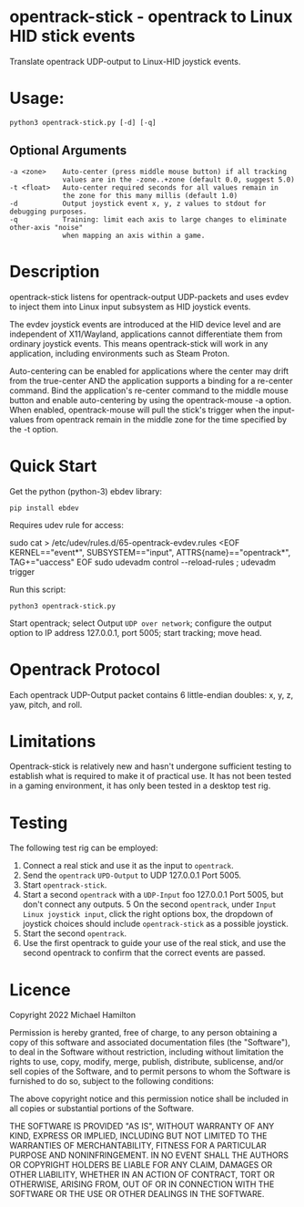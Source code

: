 
opentrack-stick - opentrack to Linux HID stick events
=====================================================

Translate opentrack UDP-output to Linux-HID joystick events.

Usage:
======

    python3 opentrack-stick.py [-d] [-q]

Optional Arguments
------------------

    -a <zone>    Auto-center (press middle mouse button) if all tracking
                 values are in the -zone..+zone (default 0.0, suggest 5.0)
    -t <float>   Auto-center required seconds for all values remain in
                 the zone for this many millis (default 1.0)
    -d           Output joystick event x, y, z values to stdout for debugging purposes.
    -q           Training: limit each axis to large changes to eliminate other-axis "noise"
                 when mapping an axis within a game.

Description
===========

opentrack-stick listens for opentrack-output UDP-packets and uses evdev
to inject them into Linux input subsystem as HID joystick events.

The evdev joystick events are introduced at the HID device level and are
independent of X11/Wayland, applications cannot differentiate them
from ordinary joystick events.  This means opentrack-stick will work in
any application, including environments such as Steam Proton.

Auto-centering can be enabled for applications where the center
may drift from the true-center AND the application supports a
binding for a re-center command.  Bind the application's re-center
command to the middle mouse button and enable auto-centering by
using the opentrack-mouse -a option. When enabled, opentrack-mouse
will pull the stick's trigger when the input-values from
opentrack remain in the middle zone for the time specified
by the -t option.

Quick Start
===========

Get the python (python-3) ebdev library:

    pip install ebdev

Requires udev rule for access:

sudo cat > /etc/udev/rules.d/65-opentrack-evdev.rules <EOF
KERNEL=="event*", SUBSYSTEM=="input", ATTRS{name}=="opentrack*",  TAG+="uaccess"
EOF
sudo udevadm control --reload-rules ; udevadm trigger

Run this script:

    python3 opentrack-stick.py

Start opentrack; select Output `UDP over network`; configure the
output option to IP address 127.0.0.1, port 5005; start tracking;
move head.

Opentrack Protocol
==================

Each opentrack UDP-Output packet contains 6 little-endian
doubles: x, y, z, yaw, pitch, and roll.

Limitations
===========

Opentrack-stick is relatively new and hasn't undergone sufficient
testing to establish what is required to make it of practical use.
It has not been tested in a gaming environment, it has only been
tested in a desktop test rig.

Testing
=======

The following test rig can be employed:

1. Connect a real stick and use it as the input to `opentrack`.
2. Send the `opentrack` `UPD-Output` to UDP 127.0.0.1 Port 5005.
3. Start `opentrack-stick`.
4. Start a second `opentrack` with a `UDP-Input` foo 127.0.0.1 Port 5005,
   but don't connect any outputs.
5  On the second `opentrack`, under `Input` `Linux joystick input`, click
   the right options box, the dropdown of joystick choices should include
   `opentrack-stick` as a possible joystick.
6. Start the second `opentrack`.
7. Use the first opentrack to guide your use of the real stick, and
   use the second opentrack to confirm that the correct events are passed.


Licence
=======

Copyright 2022 Michael Hamilton

Permission is hereby granted, free of charge, to any person obtaining a
copy of this software and associated documentation files (the "Software"),
to deal in the Software without restriction, including without limitation
the rights to use, copy, modify, merge, publish, distribute, sublicense,
and/or sell copies of the Software, and to permit persons to whom the
Software is furnished to do so, subject to the following conditions:

The above copyright notice and this permission notice shall be included
in all copies or substantial portions of the Software.

THE SOFTWARE IS PROVIDED "AS IS", WITHOUT WARRANTY OF ANY KIND, EXPRESS OR
IMPLIED, INCLUDING BUT NOT LIMITED TO THE WARRANTIES OF MERCHANTABILITY,
FITNESS FOR A PARTICULAR PURPOSE AND NONINFRINGEMENT. IN NO EVENT SHALL
THE AUTHORS OR COPYRIGHT HOLDERS BE LIABLE FOR ANY CLAIM, DAMAGES OR OTHER
LIABILITY, WHETHER IN AN ACTION OF CONTRACT, TORT OR OTHERWISE, ARISING FROM,
OUT OF OR IN CONNECTION WITH THE SOFTWARE OR THE USE OR OTHER DEALINGS IN THE
SOFTWARE.
